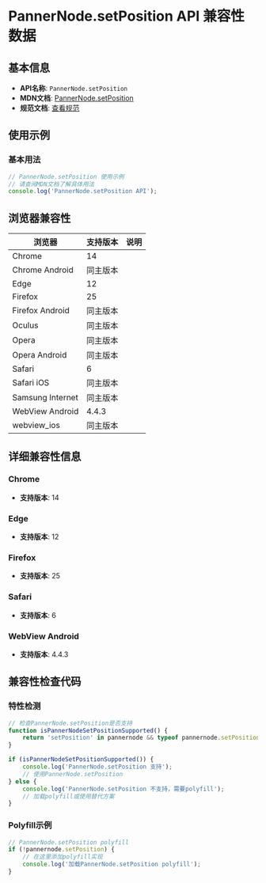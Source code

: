 # PannerNode.setPosition API 兼容性数据

## 基本信息

- **API名称**: `PannerNode.setPosition`
- **MDN文档**: [PannerNode.setPosition](https://developer.mozilla.org/docs/Web/API/PannerNode/setPosition)
- **规范文档**: [查看规范](https://webaudio.github.io/web-audio-api/#dom-pannernode-setposition)

## 使用示例

### 基本用法

```javascript
// PannerNode.setPosition 使用示例
// 请查阅MDN文档了解具体用法
console.log('PannerNode.setPosition API');
```

## 浏览器兼容性

| 浏览器 | 支持版本 | 说明 |
|--------|----------|------|
| Chrome | 14 |  |
| Chrome Android | 同主版本 |  |
| Edge | 12 |  |
| Firefox | 25 |  |
| Firefox Android | 同主版本 |  |
| Oculus | 同主版本 |  |
| Opera | 同主版本 |  |
| Opera Android | 同主版本 |  |
| Safari | 6 |  |
| Safari iOS | 同主版本 |  |
| Samsung Internet | 同主版本 |  |
| WebView Android | 4.4.3 |  |
| webview_ios | 同主版本 |  |

## 详细兼容性信息

### Chrome

- **支持版本**: 14

### Edge

- **支持版本**: 12

### Firefox

- **支持版本**: 25

### Safari

- **支持版本**: 6

### WebView Android

- **支持版本**: 4.4.3

## 兼容性检查代码

### 特性检测

```javascript
// 检查PannerNode.setPosition是否支持
function isPannerNodeSetPositionSupported() {
    return 'setPosition' in pannernode && typeof pannernode.setPosition === 'function';
}

if (isPannerNodeSetPositionSupported()) {
    console.log('PannerNode.setPosition 支持');
    // 使用PannerNode.setPosition
} else {
    console.log('PannerNode.setPosition 不支持，需要polyfill');
    // 加载polyfill或使用替代方案
}
```

### Polyfill示例

```javascript
// PannerNode.setPosition polyfill
if (!pannernode.setPosition) {
    // 在这里添加polyfill实现
    console.log('加载PannerNode.setPosition polyfill');
}
```

